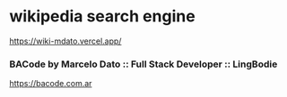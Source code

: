 # wikipedia search engine
https://wiki-mdato.vercel.app/

### BACode by Marcelo Dato :: Full Stack Developer :: LingBodie
https://bacode.com.ar
